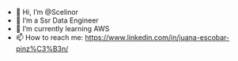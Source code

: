 - 👋 Hi, I’m @Scelinor
- 👀 I’m a Ssr Data Engineer
- 🌱 I’m currently learning AWS
- 📫 How to reach me: https://www.linkedin.com/in/juana-escobar-pinz%C3%B3n/
